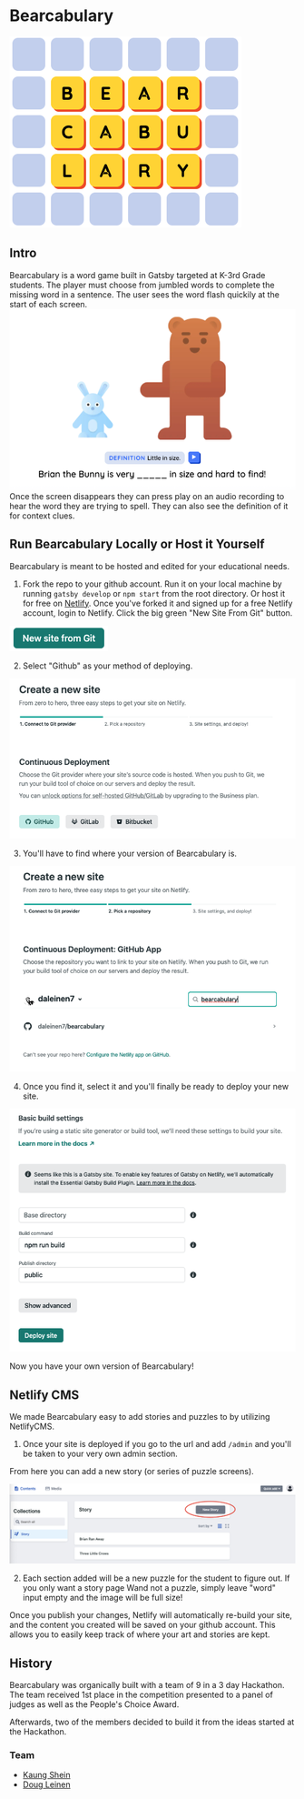 # Bearcabulary

![Logo](/ReadMeImages/logo.png)

## Intro

Bearcabulary is a word game built in Gatsby targeted at K-3rd Grade students. The player must choose from jumbled words to complete the missing word in a sentence. The user sees the word flash quickily at the start of each screen.
![Bearcabulary gives the player plenty of hints](/ReadMeImages/example.png)
Once the screen disappears they can press play on an audio recording to hear the word they are trying to spell. They can also see the definition of it for context clues.

## Run Bearcabulary Locally or Host it Yourself

Bearcabulary is meant to be hosted and edited for your educational needs.

1. Fork the repo to your github account. Run it on your local machine by running `gatsby develop` or `npm start` from the root directory. Or host it for free on [Netlify](https://www.netlify.com/). Once you've forked it and signed up for a free Netlify account, login to Netlify. Click the big green "New Site From Git" button.

![New Site Button](/ReadMeImages/new-site.png)

2. Select "Github" as your method of deploying.

![select-github](/ReadMeImages/select-github.png)

3. You'll have to find where your version of Bearcabulary is.

![search-github](/ReadMeImages/search-bearcabulary.png)

4. Once you find it, select it and you'll finally be ready to deploy your new site.

![Deploy on Netlify](/ReadMeImages/deploy-site.png)

Now you have your own version of Bearcabulary!

## Netlify CMS

We made Bearcabulary easy to add stories and puzzles to by utilizing NetlifyCMS.

1. Once your site is deployed if you go to the url and add `/admin` and you'll be taken to your very own admin section.

From here you can add a new story (or series of puzzle screens).

![Add a new story to match your lesson plan!](/ReadMeImages/new-story.png)

2. Each section added will be a new puzzle for the student to figure out. If you only want a story page Wand not a puzzle, simply leave "word" input empty and the image will be full size!

Once you publish your changes, Netlify will automatically re-build your site, and the content you created will be saved on your github account. This allows you to easily keep track of where your art and stories are kept.

## History

Bearcabulary was organically built with a team of 9 in a 3 day Hackathon. The team received 1st place in the competition presented to a panel of judges as well as the People's Choice Award.

Afterwards, two of the members decided to build it from the ideas started at the Hackathon.

### Team

- [Kaung Shein](https://knds.art/)
- [Doug Leinen](https://www.dougleinen.com/)
